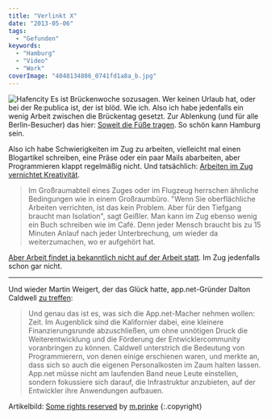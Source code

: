 ```yaml
---
title: "Verlinkt X"
date: "2013-05-06"
tags:
  - "Gefunden"
keywords:
  - "Hamburg"
  - "Video"
  - "Work"
coverImage: "4048134886_0741fd1a8a_b.jpg"
---
```


![Hafencity](/images/4048134886_0741fd1a8a_b-300x225.jpg) Es ist Brückenwoche sozusagen. Wer keinen Urlaub hat, oder bei der Re:publica ist, der ist blöd. Wie ich. Also ich habe jedenfalls ein wenig Arbeit zwischen die Brückentag gesetzt. Zur Ablenkung (und für alle Berlin-Besucher) das hier: [Soweit die Füße tragen](http://kurzundknap.blogspot.de/2013/05/soweit-die-fue-tragen.html). So schön kann Hamburg sein.

Also ich habe Schwierigkeiten im Zug zu arbeiten, vielleicht mal einen Blogartikel schreiben, eine Präse oder ein paar Mails abarbeiten, aber Programmieren klappt regelmäßig nicht. Und tatsächlich: [Arbeiten im Zug vernichtet Kreativität](http://www.zeit.de/karriere/beruf/2013-02/dienstreisen-inspiration/komplettansicht).

> Im Großraumabteil eines Zuges oder im Flugzeug herrschen ähnliche Bedingungen wie in einem Großraumbüro. "Wenn Sie oberflächliche Arbeiten verrichten, ist das kein Problem. Aber für den Tiefgang braucht man Isolation", sagt Geißler. Man kann im Zug ebenso wenig ein Buch schreiben wie im Café. Denn jeder Mensch braucht bis zu 15 Minuten Anlauf nach jeder Unterbrechung, um wieder da weiterzumachen, wo er aufgehört hat.

[Aber Arbeit findet ja bekanntlich nicht auf der Arbeit statt](http://www.ted.com/talks/jason_fried_why_work_doesn_t_happen_at_work.html). Im Zug jedenfalls schon gar nicht.

* * *

Und wieder Martin Weigert, der das Glück hatte, app.net-Gründer Dalton Caldwell [zu treffen](http://netzwertig.com/2013/05/06/gruender-dalton-caldwell-in-deutschland-kommt-app-net-besonders-gut-an/):

> Und genau das ist es, was sich die App.net-Macher nehmen wollen: Zeit. Im Augenblick sind die Kalifornier dabei, eine kleinere Finanzierungsrunde abzuschließen, um ohne unnötigen Druck die Weiterentwicklung und die Förderung der Entwicklercommunity voranbringen zu können. Caldwell unterstrich die Bedeutung von Programmierern, von denen einige erschienen waren, und merkte an, dass sich so auch die eigenen Personalkosten im Zaum halten lassen. App.net müsse nicht am laufenden Band neue Leute einstellen, sondern fokussiere sich darauf, die Infrastruktur anzubieten, auf der Entwickler ihre Anwendungen aufbauen.

Artikelbild:  [Some rights reserved](http://creativecommons.org/licenses/by-sa/2.0/) by [m.prinke](http://www.flickr.com/photos/mprinke/)  {:.copyright}
